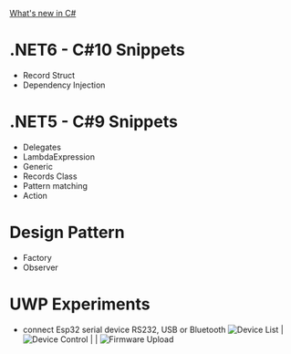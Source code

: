 [What's new in C#](https://docs.microsoft.com/de-de/dotnet/csharp/whats-new/csharp-9)
# .NET6 - C#10 Snippets
* Record Struct
* Dependency Injection
# .NET5 - C#9 Snippets
* Delegates
* LambdaExpression
* Generic
* Records Class
* Pattern matching
* Action
# Design Pattern
* Factory 
* Observer
# UWP Experiments
* connect Esp32 serial device RS232, USB or Bluetooth
![Device List](./UWP/Serial/Asset/device.jpg) | ![Device Control](./UWP/Serial/Asset/control.jpg) |
| ![Firmware Upload](./UWP/Serial/Asset/firmware.jpg)
